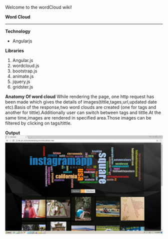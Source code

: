 Welcome to the wordCloud wiki!

****Word Cloud****
***
**Technology** 
* Angularjs

**Libraries**

 1. Angular.js
1.  wordcloud.js
1.  bootstrap.js
1.  animate.js
1.  jquery.js
1.  gridster.js

**Anatomy Of word cloud**
  While rendering the page, one http request has been made which gives the details of images(tittle,tages,url,updated date etc).Basis of the response,two word clouds are created (one for tags and another for tittle).Additionally user can switch between tags and tittle.At the same time,images are rendered in specified area.Those images can be filtered  by clicking on tags/tittle.

****Output****
![word cloud](https://github.com/rghvndr99/wordCloud/blob/master/imgCloud.png)

